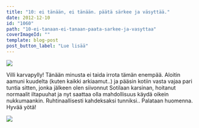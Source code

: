 ```yaml
---
title: "10: ei tänään, ei tänään. päätä särkee ja väsyttää."
date: 2012-12-10
id: "1060"
path: "10-ei-tanaan-ei-tanaan-paata-sarkee-ja-vasyttaa"
coverImageId: ""
template: blog-post
post_button_label: "Lue lisää"
---
```


[![](/images/k10.jpg)](http://4.bp.blogspot.com/-M6MRqKM76rw/UMY-lJC_fWI/AAAAAAAADX8/19pUc7JmcUs/s1600/k10.jpg)

Villi karvapylly! Tänään minusta ei taida irrota tämän enempää. Aloitin aamuni kuudelta (kuten kaikki arkiaamut..) ja pääsin kotiin vasta vajaa pari tuntia sitten, jonka jälkeen olen siivonnut Sotilaan karsinan, hoitanut normaalit iltapuuhat ja nyt saattaa olla mahdollisuus käydä oikein nukkumaankin. Ruhtinaallisesti kahdeksaksi tunniksi.. Palataan huomenna. Hyvää yötä!

[![](/images/ak.jpg)](http://1.bp.blogspot.com/-asOM3aIW0Bk/UMooFLuMaDI/AAAAAAAADb0/V5Qm2aKhWbw/s1600/ak.jpg)

